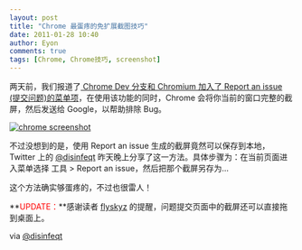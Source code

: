 ```yaml
---
layout: post
title: "Chrome 最蛋疼的免扩展截图技巧"
date: 2011-01-28 10:40
author: Eyon
comments: true
tags: [Chrome, Chrome技巧, screenshot]
---
```

两天前，我们报道了[ Chrome Dev 分支和 Chromium 加入了 Report an issue (提交问题)的菜单项](http://www.chromi.org/archives/10209)，在使用该功能的同时，Chrome 会将你当前的窗口完整的截屏，然后发送给 Google，以帮助排除 Bug。

<a href="http://img.chromi.org/2011/01/chrome-screenshot.png">![](http://img.chromi.org/2011/01/chrome-screenshot.png "chrome screenshot")</a>

不过没想到的是，使用 Report an issue 生成的截屏竟然可以保存到本地，Twitter 上的 [@disinfeqt](http://twitter.com/disinfeqt/status/30660711793303554) 昨天晚上分享了这一方法。具体步骤为：在当前页面进入菜单选择 工具 &gt; Report an issue，然后把那个截屏另存为...

这个方法确实够蛋疼的，不过也很雷人！

**<span style="color: #ff0000;">UPDATE：</span>**感谢读者 [flyskyz](http://t.sina.com.cn/flyskyz) 的提醒，问题提交页面中的截屏还可以直接拖到桌面上。

via [@disinfeqt](http://twitter.com/disinfeqt/status/30660711793303554)
